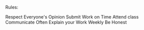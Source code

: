 ﻿Rules:

Respect Everyone's Opinion
Submit Work on Time
Attend class
Communicate Often
Explain your Work Weekly
Be Honest
